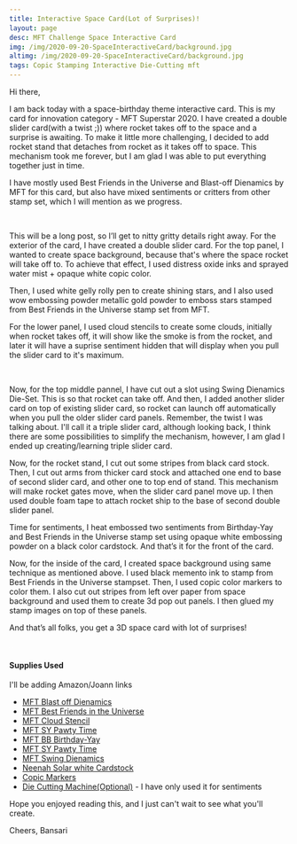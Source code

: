 ```yaml
---
title: Interactive Space Card(Lot of Surprises)!
layout: page
desc: MFT Challenge Space Interactive Card 
img: /img/2020-09-20-SpaceInteractiveCard/background.jpg
altimg: /img/2020-09-20-SpaceInteractiveCard/background.jpg
tags: Copic Stamping Interactive Die-Cutting mft
---
```


Hi there,

I am back today with a space-birthday theme interactive card. This is my card for innovation category - MFT Superstar 2020. I have created a double slider card(with a twist ;)) where rocket takes off to the space and a surprise is awaiting. To make it little more challenging, I decided to add rocket stand that detaches from rocket as it takes off to space. This mechanism took me forever, but I am glad I was able to put everything together just in time.

I have mostly used Best Friends in the Universe and Blast-off Dienamics by MFT for this card, but also have mixed sentiments or critters from other stamp set, which I will mention as we progress.

<div class="col-12">
    <div class="card-columns">
        <img src="/img/lazyload-ph.png" data-src="/img/2020-09-20-SpaceInteractiveCard/1a.jpg" class="img-fluid mx-auto d-block lazyload" alt="sanfran" />
        <img src="/img/lazyload-ph.png" data-src="/img/2020-09-20-SpaceInteractiveCard/1b.jpg" class="img-fluid mx-auto d-block lazyload" alt="sanfran" />
        <img src="/img/lazyload-ph.png" data-src="/img/2020-09-20-SpaceInteractiveCard/1c.jpg" class="img-fluid mx-auto d-block lazyload" alt="sanfran" />
    </div>
</div>

This will be a long post, so I’ll get to nitty gritty details right away. For the exterior of the card, I have created a double slider card. For the top panel, I wanted to create space background, because that's where the space rocket will take off to. To achieve that effect, I used distress oxide inks and sprayed water mist + opaque white copic color.

Then, I used white gelly rolly pen to create shining stars, and I also used wow embossing powder metallic gold powder to emboss stars stamped from Best Friends in the Universe stamp set from MFT.

For the lower panel, I used cloud stencils to create some clouds, initially when rocket takes off, it will show like the smoke is from the rocket, and later it will have a suprise sentiment hidden that will display when you pull the slider card to it's maximum.

<div class="col-12">
    <div class="card-columns">
        <img src="/img/lazyload-ph.png" data-src="/img/2020-09-20-SpaceInteractiveCard/1d.jpg" class="img-fluid mx-auto d-block lazyload" alt="sanfran" />
        <img src="/img/lazyload-ph.png" data-src="/img/2020-09-20-SpaceInteractiveCard/1e.jpg" class="img-fluid mx-auto d-block lazyload" alt="sanfran" />
    </div>
</div>

Now, for the top middle pannel, I have cut out a slot using Swing Dienamics Die-Set. This is so that rocket can take off. And then, I added another slider card on top of existing slider card, so rocket can launch off automatically when you pull the older slider card panels. Remember, the twist I was talking about. I'll call it a triple slider card, although looking back, I think there are some possibilities to simplify the mechanism, however, I am glad I ended up creating/learning triple slider card.

Now, for the rocket stand, I cut out some stripes from black card stock. Then, I cut out arms from thicker card stock and attached one end to base of second slider card, and other one to top end of stand. This mechanism will make rocket gates move, when the slider card panel move up. I then used double foam tape to attach rocket ship to the base of second double slider panel. 

Time for sentiments, I heat embossed two sentiments from Birthday-Yay and Best Friends in the Universe stamp set using opaque white embossing powder on a black color cardstock. And that’s it for the front of the card.

Now, for the inside of the card, I created space background using same technique as mentioned above. I used black memento ink to stamp from Best Friends in the Universe stampset. Then, I used copic color markers to color them. I also cut out stripes from left over paper from space background and used them to create 3d pop out panels. I then glued my stamp images on top of these panels. 

And that’s all folks, you get a 3D space card with lot of surprises!

<div class="col-12">
    <div class="card-columns">
        <img src="/img/lazyload-ph.png" data-src="/img/2020-09-20-SpaceInteractiveCard/2a.jpg" class="img-fluid mx-auto d-block lazyload" alt="sanfran" />
        <img src="/img/lazyload-ph.png" data-src="/img/2020-09-20-SpaceInteractiveCard/2b.jpg" class="img-fluid mx-auto d-block lazyload" alt="sanfran" />
    </div>
</div>

#### Supplies Used
I'll be adding Amazon/Joann links
 - [MFT Blast off Dienamics](!https://mftstamps.com/products/blast-off-die-namics?_pos=6&_sid=44b4015aa&_ss=r)
 - [MFT Best Friends in the Universe](!https://mftstamps.com/products/best-friends-in-the-universe?_pos=9&_sid=44b4015aa&_ss=r)
 - [MFT Cloud Stencil](!https://mftstamps.com/products/cloud-stencil?_pos=1&_sid=addadffc7&_ss=r)
 - [MFT SY Pawty Time](!https://mftstamps.com/products/cloud-stencil?_pos=1&_sid=addadffc7&_ss=r)
 - [MFT BB Birthday-Yay](!https://mftstamps.com/products/sy-pawty-time?_pos=25&_sid=8b63c2280&_ss=r)
 - [MFT SY Pawty Time](!https://mftstamps.com/products/sy-pawty-time?_pos=25&_sid=8b63c2280&_ss=r)
 - [MFT Swing Dienamics](!https://mftstamps.com/products/interactive-swing-die-namics?_pos=1&_sid=a8c6fa3ef&_ss=r)
 - [Neenah Solar white Cardstock](!https://www.joann.com/classic-crest-250-pk-8.5x11-cardstocks-solar-white/15722937.html)
 - [Copic Markers](!https://www.amazon.com/Tombow-56185-Markers-10-Pack-Blendable/dp/B00JVB8FBA)
 - [Die Cutting Machine(Optional)](!https://www.amazon.com/Sizzix-660425-Machine-8-Inch-White/dp/B00R50G34U) - I have only used it for sentiments
 
Hope you enjoyed reading this, and I just can't wait to see what you'll create. 

Cheers,
Bansari
